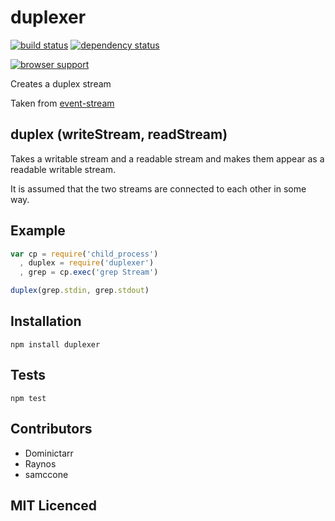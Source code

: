 # duplexer

[![build status][1]][2] [![dependency status][3]][4]

[![browser support][5]][6]

Creates a duplex stream

Taken from [event-stream][7]

## duplex (writeStream, readStream)

Takes a writable stream and a readable stream and makes them appear as a readable writable stream.

It is assumed that the two streams are connected to each other in some way.

## Example

```js
var cp = require('child_process')
  , duplex = require('duplexer')
  , grep = cp.exec('grep Stream')

duplex(grep.stdin, grep.stdout)
```

## Installation

`npm install duplexer`

## Tests

`npm test`

## Contributors

- Dominictarr
- Raynos
- samccone

## MIT Licenced

[1]: https://secure.travis-ci.org/Raynos/duplexer.png

[2]: https://travis-ci.org/Raynos/duplexer

[3]: https://david-dm.org/Raynos/duplexer.png

[4]: https://david-dm.org/Raynos/duplexer

[5]: https://ci.testling.com/Raynos/duplexer.png

[6]: https://ci.testling.com/Raynos/duplexer

[7]: https://github.com/dominictarr/event-stream#duplex-writestream-readstream
